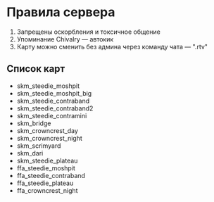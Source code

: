 # Правила сервера

1. Запрещены оскорбления и токсичное общение
2. Упоминание Chivalry — автокик
3. Карту можно сменить без админа через команду чата — ".rtv"

## Список карт

- skm_steedie_moshpit
- skm_steedie_moshpit_big
- skm_steedie_contraband
- skm_steedie_contraband2
- skm_steedie_contramini
- skm_bridge
- skm_crowncrest_day
- skm_crowncrest_night
- skm_scrimyard
- skm_dari
- skm_steedie_plateau
- ffa_steedie_moshpit
- ffa_steedie_contraband
- ffa_steedie_plateau
- ffa_crowncrest_night
